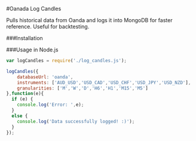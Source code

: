 #Oanada Log Candles 

Pulls historical data from Oanda and logs it into MongoDB for faster reference.  Useful for backtesting.

###Installation

###Usage in Node.js
```javascript
var logCandles = require('./log_candles.js');

logCandles({
	databaseUrl: 'oanda',
	instruments: ['AUD_USD','USD_CAD','USD_CHF','USD_JPY','USD_NZD'],
	granularities: ['M','W','D','H6','H1','M15','M5']
},function(e){
  if (e) {
    console.log('Error: ',e);
  }
  else {
    console.log('Data successfully logged! :)');
  }
});
```
